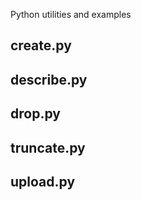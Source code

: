 Python utilities and examples

## create.py

## describe.py

## drop.py

## truncate.py

## upload.py
